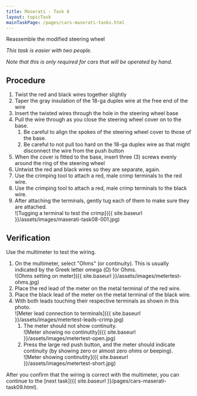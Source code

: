 ```yaml
---
title: Maserati - Task 8
layout: topicTask
mainTaskPage: /pages/cars-maserati-tasks.html
---
```


Reassemble the modified steering wheel

_This task is easier with two people._

_Note that this is only required for cars that will be operated by hand._

## Procedure 

1. Twist the red and black wires together slightly
2. Taper the gray insulation of the 18-ga duplex wire at the free end of the wire
2. Insert the twisted wires through the hole in the steering wheel base
3. Pull the wire through as you close the steering wheel cover on to the base. 
	1. Be careful to align the spokes of the steering wheel cover to those of the base.
	2. Be careful to not pull too hard on the 18-ga duplex wire as that might disconnect the wire from the push button
3. When the cover is fitted to the base, insert three (3) screws evenly around the ring of the steering wheel
4. Untwist the red and black wires so they are separate, again.
5. Use the crimping tool to attach a red, male crimp terminals to the red wire.
6. Use the crimping tool to attach a red, male crimp terminals to the black wire.
6. After attaching the terminals, gently tug each of them to make sure they are attached.<br>![Tugging a terminal to test the crimp]({{ site.baseurl }}/assets/images/maserati-task08-001.jpg)

## Verification

Use the multimeter to test the wiring.

1. On the multimeter, select "Ohms" (or continuity). This is usually indicated by the Greek letter omega (&#937;) for Ohms.<br>![Ohms setting on meter]({{ site.baseurl }}/assets/images/metertest-ohms.jpg)
2. Place the red lead of the meter on the metal terminal of the red wire.
3. Place the black lead of the meter on the metal terminal of the black wire.
4. With both leads touching their respective terminals as shown in this photo. <br>![Meter lead connection to terminals]({{ site.baseurl }}/assets/images/metertest-leads-crimp.jpg)
	1. The meter should not show continuity.<br>![Meter showing no continutity]({{ site.baseurl }}/assets/images/metertest-open.jpg)
	2. Press the large red push button, and the meter should indicate continuity (by showing zero or almost zero ohms or beeping).<br>![Meter showing continutity]({{ site.baseurl }}/assets/images/metertest-short.jpg)


After you confirm that the wiring is correct with the multimeter, you can continue to the [next task]({{ site.baseurl }}/pages/cars-maserati-task09.html).
